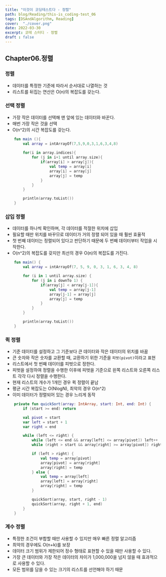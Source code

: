 ```yaml
---
title: "이것이 코딩테스트다 - 정렬"
path: blog/Reading/this-is_coding-test_06
tags: [DSAndAlgorithm, Reading]
cover:  "./cover.png"
date: 2022-03-30
excerpt: 코테 스터디 - 정렬
draft : false
---
```


## Chapter06.정렬

### 정렬
- 데이터를 특정한 기준에 따라서 순서대로 나열하는 것
- 리스트를 뒤집는 연산은 O(n)의 복잡도를 갖는다.

### 선택 정렬 
- 가장 작은 데이터를 선택해 맨 앞에 있는 데이터와 바꾼다.
- 매번 가장 작은 것을 선택
- O(n^2)의 시간 복잡도를 갖는다.

```kotlin
    fun main (){
        val array = intArrayOf(7,5,9,0,3,1,6,3,4,8)
        
        for(i in array.indices){
            for (j in i+1 until array.size){
                if(array[i] > array[j]){
                    val temp = array[i]
                    array[i] = array[j]
                    array[j] = temp
                }
            }
        }

        println(array.toList())
    }
```

### 삽입 정렬 
- 데이터를 하나씩 확인하며, 각 데이터를 적절한 위치에 삽입
- 필요할 때만 위치를 바꾸므로 데이터가 거의 정렬 되어 있을 때 훨씬 효율적
- 첫 번째 데이터는 정렬되어 있다고 판단하기 때문에 두 번째 데이터부터 작업을 시작한다.
- O(n^2)의 복잡도를 갖지만 최선의 경우 O(n)의 복잡도를 가진다.
  
```kotlin
    fun main() {
        val array = intArrayOf(7, 5, 9, 0, 3, 1, 6, 3, 4, 8)

        for (i in 1 until array.size) {
            for (j in i downTo 1) {
                if(array[j] < array[j-1]){
                    val temp = array[j-1]
                    array[j-1] = array[j]
                    array[j] = temp
                }
            }
        }

        println(array.toList())
    }
```

### 퀵 정렬
- 기준 데이터를 설정하고 그 기준보다 큰 데이터와 작은 데이터의 위치를 바꿈
- 큰 숫자와 작은 숫자를 교환할 때, 교환하기 위한 기준을 `피벗(pivot)`이라고 표현
- 리스트에서 첫 번째 데이터를 피벗으로 정한다.
- 피벗을 설정하여 정렬을 수행한 이후에 피벗을 기준으로 왼쪽 리스트와 오른쪽 리스트 각각 다시 정렬을 수행한다.
- 현재 리스트의 개수가 1개인 경우 퀵 정렬이 끝남
- 평균 시간 복잡도는 O(NlogN), 최악의 경우 O(n^2)
- 이미 데이터가 정렬되어 있는 경우 느리게 동작

```kotlin
    private fun quickSort(array: IntArray, start: Int, end: Int) {
        if (start >= end) return

        val pivot = start
        var left = start + 1
        var right = end

        while (left <= right) {
            while (left <= end && array[left] <= array[pivot]) left++
            while (right > start && array[right] >= array[pivot]) right--

            if (left > right) {
                val temp = array[pivot]
                array[pivot] = array[right]
                array[right] = temp
            } else {
                val temp = array[left]
                array[left] = array[right]
                array[right] = temp
            }

            quickSort(array, start, right - 1)
            quickSort(array, right + 1, end)
        }
    }
```

### 계수 정렬 
- 특정한 조건이 부합할 때만 사용할 수 있지만 매우 빠른 정렬 알고리즘
- 최악의 경우에도 O(n+k)를 보장
- 데이터 크기 범위가 제한되어 정수 형태로 표현할 수 있을 때만 사용할 수 있다.
- 가장 큰 데이터와 가장 작은 데이터의 차이가 1,000,000을 넘지 않을 때 효과적으로 사용할 수 있다.
- 모든 범위를 담을 수 있는 크기의 리스트를 선언해야 하기 때문